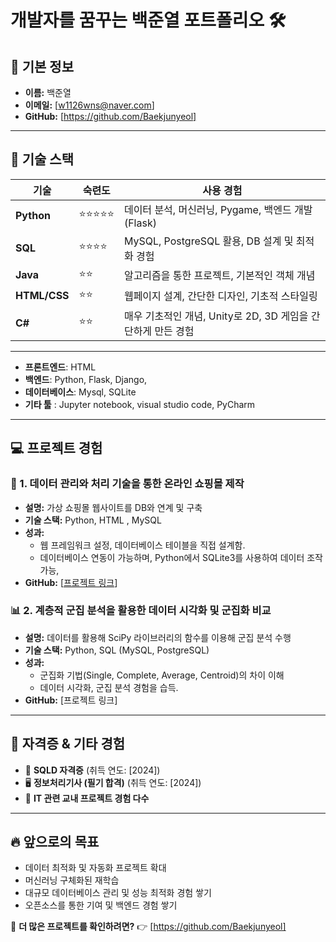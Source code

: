 # 개발자를 꿈꾸는 백준열 포트폴리오 🛠️

## 📌 기본 정보
- **이름:** 백준열
- **이메일:** [w1126wns@naver.com]
- **GitHub:** [https://github.com/Baekjunyeol]

---

## 🚀 기술 스택

| 기술 | 숙련도 | 사용 경험 |
|------|------|------|
| **Python** | ⭐⭐⭐⭐⭐ | 데이터 분석, 머신러닝, Pygame, 백엔드 개발 (Flask) |
| **SQL** | ⭐⭐⭐⭐ | MySQL, PostgreSQL 활용, DB 설계 및 최적화 경험 |
| **Java** | ⭐⭐ | 알고리즘을 통한 프로젝트, 기본적인 객체 개념 |
| **HTML/CSS** | ⭐⭐ | 웹페이지 설계, 간단한 디자인, 기초적 스타일링  |
| **C#** | ⭐⭐ | 매우 기초적인 개념, Unity로 2D, 3D 게임을 간단하게 만든 경험   |
------
- **프론트엔드**: HTML
- **백엔드**: Python, Flask, Django, 
- **데이터베이스**: Mysql, SQLite
- **기타 툴** : Jupyter notebook, visual studio code, PyCharm
---

## 💻 프로젝트 경험

### 🛒 1. 데이터 관리와 처리 기술을 통한 온라인 쇼핑몰 제작
- **설명:** 가상 쇼핑몰 웹사이트를 DB와 연계 및 구축
- **기술 스택:** Python, HTML , MySQL
- **성과:**
  - 웹 프레임워크 설정, 데이터베이스 테이블을 직접 설계함.
  - 데이터베이스 연동이 가능하며, Python에서 SQLite3를 사용하여 데이터 조작가능,
- **GitHub:** [[프로젝트 링크](https://github.com/Baekjunyeol/Design-Implementation)]

### 📊 2. 계층적 군집 분석을 활용한 데이터 시각화 및 군집화 비교
- **설명:** 데이터를 활용해 SciPy 라이브러리의 함수를 이용해 군집 분석 수행
- **기술 스택:** Python, SQL (MySQL, PostgreSQL)
- **성과:**
  - 군집화 기법(Single, Complete, Average, Centroid)의 차이 이해
  - 데이터 시각화, 군집 분석 경험을 습득.
- **GitHub:** [프로젝트 링크]

---

## 🏅 자격증 & 기타 경험
- 📜 **SQLD 자격증** (취득 연도: [2024])
- 🖥️ **정보처리기사 (필기 합격)** (취득 연도: [2024])
- 💼 **IT 관련 교내 프로젝트 경험 다수**

---

## 🔥 앞으로의 목표
- 데이터 최적화 및 자동화 프로젝트 확대
- 머신러닝 구체화된 재학습
- 대규모 데이터베이스 관리 및 성능 최적화 경험 쌓기
- 오픈소스를 통한 기여 및 백엔드 경험 쌓기

📢 **더 많은 프로젝트를 확인하려면?** 👉 [https://github.com/Baekjunyeol]

